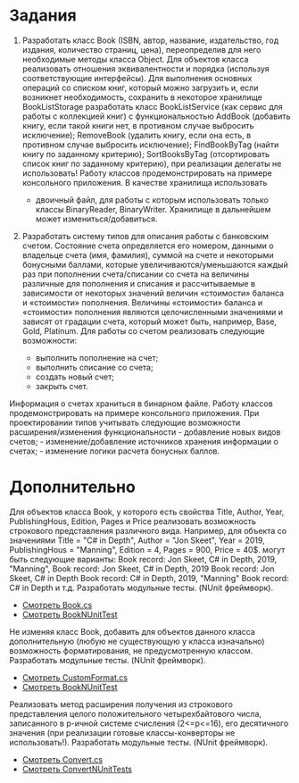 Задания
=============

1. Разработать класс Book (ISBN, автор, название, издательство, год издания, количество страниц, цена), переопределив для него необходимые методы класса Object. Для объектов класса реализовать отношения эквивалентности и порядка (используя соответствующие интерфейсы). Для выполнения основных операций со списком книг, который можно загрузить и, если возникнет необходимость, сохранить в некоторое хранилище BookListStorage разработать класс BookListService (как сервис для работы с коллекцией книг) с функциональностью AddBook (добавить книгу, если такой книги нет, в противном случае выбросить исключение); RemoveBook (удалить книгу, если она есть, в противном случае выбросить исключение); FindBookByTag (найти книгу по заданному критерию); SortBooksByTag (отсортировать список книг по заданному критерию), при реализации делегаты не использовать!
Работу классов продемонстрировать на примере консольного приложения. 
В качестве хранилища использовать
      - двоичный файл, для работы с которым использовать только классы BinaryReader, BinaryWriter. Хранилище в дальнейшем может измениться/добавиться.

2.  Разработать систему типов для описания работы с банковским счетом. Состояние счета определяется его номером, данными о владельце счета (имя, фамилия), суммой на счете и некоторыми бонусными баллами, которые увеличиваются/уменьшаются каждый раз при пополнении счета/списании со счета на величины различные для пополнения и списания и рассчитываемые в зависимости от некоторых значений величин «стоимости» баланса и «стоимости» пополнения. Величины «стоимости» баланса и «стоимости» пополнения являются целочисленными значениями и зависят от градации счета, который может быть, например,  Base, Gold, Platinum.
Для работы со счетом реализовать следующие возможности: 
      -	выполнить пополнение на счет;
      -	выполнить списание со счета; 
      -	создать новый счет; 
      -	закрыть счет.
      
Информация о счетах храниться в бинарном файле.
Работу классов продемонстрировать на примере консольного приложения. 
При проектировании типов учитывать следующие возможности расширения/изменения функциональности
      -	добавление новых видов счетов;
      -	изменение/добавление источников хранения информации о счетах;
      -	изменение логики расчета бонусных баллов.

Дополнительно
=============
Для объектов класса Book, у которого есть свойства Title, Author, Year, PublishingHous, Edition, Pages и Price реализовать возможность строкового представления различного вида. Например, для объекта со значениями Title = "C# in Depth", Author = "Jon Skeet", Year = 2019, PublishingHous = "Manning", Edition = 4, Pages = 900, Price = 40$. могут быть следующие варианты:
Book record: Jon Skeet, C# in Depth, 2019, "Manning",
Book record: Jon Skeet, C# in Depth, 2019
Book record: Jon Skeet, C# in Depth
Book record: C# in Depth, 2019, "Manning"
Book record: C# in Depth и т.д.
Разработать модульные тесты. (NUnit фреймворк).

 - [Смотреть Book.cs](https://github.com/Ghyro/EPAM-.NET-Training/blob/master/NET.W.2018.Korzun.08/Tasks/Task1/Entities/Book.cs)
 - [Смотреть BookNUnitTest](https://github.com/Ghyro/EPAM-.NET-Training/blob/master/NET.W.2018.Korzun.08/BookNUnitTests/BookTests.cs)

Не изменяя класс Book, добавить для объектов данного класса дополнительную (любую не существующую у класса изначально) возможность форматирования, не предусмотренную классом.
Разработать модульные тесты. (NUnit фреймворк).

  - [Смотреть CustomFormat.cs](https://github.com/Ghyro/EPAM-.NET-Training/blob/master/NET.W.2018.Korzun.08/Tasks/Task1/CustomFormatBook/CustomFormat.cs)
  - [Смотреть BookNUnitTest](https://github.com/Ghyro/EPAM-.NET-Training/blob/master/NET.W.2018.Korzun.08/BookNUnitTests/BookTests.cs)

Реализовать метод расширения получения из строкового представления целого положительного четырехбайтового числа, записанного в p-ичной системе счисления (2<=p<=16), его десятичного значения (при реализации готовые классы-конверторы не использовать!).
Разработать модульные тесты. (NUnit фреймворк).

  - [Смотреть Convert.cs](https://github.com/Ghyro/EPAM-.NET-Training/blob/master/NET.W.2018.Korzun.08/Tasks/Task3/Convert.cs)
  - [Смотреть ConvertNUnitTests](https://github.com/Ghyro/EPAM-.NET-Training/blob/master/NET.W.2018.Korzun.08/ConverterNUnitTests/ConvertTests.cs)
